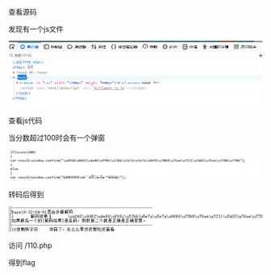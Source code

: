 查看源码

发现有一个js文件

![image-20250309094125666](./assets/image-20250309094125666.png)

查看js代码

当分数超过100时会有一个弹窗

![image-20250309094132195](./assets/image-20250309094132195.png)

转码后得到

![image-20250309094136767](./assets/image-20250309094136767.png)

访问 /110.php

得到flag